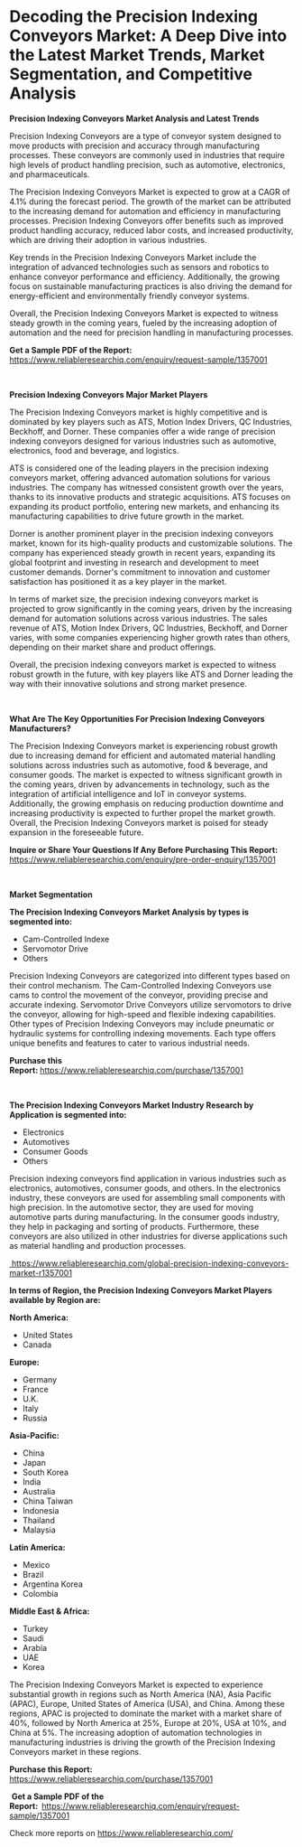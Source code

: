 <p><h1>Decoding the Precision Indexing Conveyors Market: A Deep Dive into the Latest Market Trends, Market Segmentation, and Competitive Analysis</h1></p><p><strong>Precision Indexing Conveyors Market Analysis and Latest Trends</strong></p>
<p><p>Precision Indexing Conveyors are a type of conveyor system designed to move products with precision and accuracy through manufacturing processes. These conveyors are commonly used in industries that require high levels of product handling precision, such as automotive, electronics, and pharmaceuticals.</p><p>The Precision Indexing Conveyors Market is expected to grow at a CAGR of 4.1% during the forecast period. The growth of the market can be attributed to the increasing demand for automation and efficiency in manufacturing processes. Precision Indexing Conveyors offer benefits such as improved product handling accuracy, reduced labor costs, and increased productivity, which are driving their adoption in various industries.</p><p>Key trends in the Precision Indexing Conveyors Market include the integration of advanced technologies such as sensors and robotics to enhance conveyor performance and efficiency. Additionally, the growing focus on sustainable manufacturing practices is also driving the demand for energy-efficient and environmentally friendly conveyor systems.</p><p>Overall, the Precision Indexing Conveyors Market is expected to witness steady growth in the coming years, fueled by the increasing adoption of automation and the need for precision handling in manufacturing processes.</p></p>
<p><strong>Get a Sample PDF of the Report:&nbsp;</strong> <a href="https://www.reliableresearchiq.com/enquiry/request-sample/1357001">https://www.reliableresearchiq.com/enquiry/request-sample/1357001</a></p>
<p>&nbsp;</p>
<p><strong>Precision Indexing Conveyors Major Market Players</strong></p>
<p><p>The Precision Indexing Conveyors market is highly competitive and is dominated by key players such as ATS, Motion Index Drivers, QC Industries, Beckhoff, and Dorner. These companies offer a wide range of precision indexing conveyors designed for various industries such as automotive, electronics, food and beverage, and logistics.</p><p>ATS is considered one of the leading players in the precision indexing conveyors market, offering advanced automation solutions for various industries. The company has witnessed consistent growth over the years, thanks to its innovative products and strategic acquisitions. ATS focuses on expanding its product portfolio, entering new markets, and enhancing its manufacturing capabilities to drive future growth in the market.</p><p>Dorner is another prominent player in the precision indexing conveyors market, known for its high-quality products and customizable solutions. The company has experienced steady growth in recent years, expanding its global footprint and investing in research and development to meet customer demands. Dorner's commitment to innovation and customer satisfaction has positioned it as a key player in the market.</p><p>In terms of market size, the precision indexing conveyors market is projected to grow significantly in the coming years, driven by the increasing demand for automation solutions across various industries. The sales revenue of ATS, Motion Index Drivers, QC Industries, Beckhoff, and Dorner varies, with some companies experiencing higher growth rates than others, depending on their market share and product offerings.</p><p>Overall, the precision indexing conveyors market is expected to witness robust growth in the future, with key players like ATS and Dorner leading the way with their innovative solutions and strong market presence.</p></p>
<p>&nbsp;</p>
<p><strong>What Are The Key Opportunities For Precision Indexing Conveyors Manufacturers?</strong></p>
<p><p>The Precision Indexing Conveyors market is experiencing robust growth due to increasing demand for efficient and automated material handling solutions across industries such as automotive, food & beverage, and consumer goods. The market is expected to witness significant growth in the coming years, driven by advancements in technology, such as the integration of artificial intelligence and IoT in conveyor systems. Additionally, the growing emphasis on reducing production downtime and increasing productivity is expected to further propel the market growth. Overall, the Precision Indexing Conveyors market is poised for steady expansion in the foreseeable future.</p></p>
<p><strong>Inquire or Share Your Questions If Any Before Purchasing This Report:</strong> <a href="https://www.reliableresearchiq.com/enquiry/pre-order-enquiry/1357001">https://www.reliableresearchiq.com/enquiry/pre-order-enquiry/1357001</a></p>
<p>&nbsp;</p>
<p><strong>Market Segmentation</strong></p>
<p><strong>The Precision Indexing Conveyors Market Analysis by types is segmented into:</strong></p>
<p><ul><li>Cam-Controlled Indexe</li><li>Servomotor Drive</li><li>Others</li></ul></p>
<p><p>Precision Indexing Conveyors are categorized into different types based on their control mechanism. The Cam-Controlled Indexing Conveyors use cams to control the movement of the conveyor, providing precise and accurate indexing. Servomotor Drive Conveyors utilize servomotors to drive the conveyor, allowing for high-speed and flexible indexing capabilities. Other types of Precision Indexing Conveyors may include pneumatic or hydraulic systems for controlling indexing movements. Each type offers unique benefits and features to cater to various industrial needs.</p></p>
<p><strong>Purchase this Report:&nbsp;</strong><a href="https://www.reliableresearchiq.com/purchase/1357001">https://www.reliableresearchiq.com/purchase/1357001</a></p>
<p>&nbsp;</p>
<p><strong>The Precision Indexing Conveyors Market Industry Research by Application is segmented into:</strong></p>
<p><ul><li>Electronics</li><li>Automotives</li><li>Consumer Goods</li><li>Others</li></ul></p>
<p><p>Precision indexing conveyors find application in various industries such as electronics, automotives, consumer goods, and others. In the electronics industry, these conveyors are used for assembling small components with high precision. In the automotive sector, they are used for moving automotive parts during manufacturing. In the consumer goods industry, they help in packaging and sorting of products. Furthermore, these conveyors are also utilized in other industries for diverse applications such as material handling and production processes.</p></p>
<p><a href="https://www.reliableresearchiq.com/global-precision-indexing-conveyors-market-r1357001">&nbsp;https://www.reliableresearchiq.com/global-precision-indexing-conveyors-market-r1357001</a></p>
<p><strong>In terms of Region, the Precision Indexing Conveyors Market Players available by Region are:</strong></p>
<p>
    <p> <strong> North America: </strong>
        <ul>
            <li>United States</li>
            <li>Canada</li>
        </ul>
        </p> 
    <p> <strong> Europe: </strong>
        <ul>
            <li>Germany</li>
            <li>France</li>
            <li>U.K.</li>
            <li>Italy</li>
            <li>Russia</li>
        </ul>
        </p> 
    <p> <strong> Asia-Pacific: </strong>
        <ul>
            <li>China</li>
            <li>Japan</li>
            <li>South Korea</li>
            <li>India</li>
            <li>Australia</li>
            <li>China Taiwan</li>
            <li>Indonesia</li>
            <li>Thailand</li>
            <li>Malaysia</li>
        </ul>
        </p> 
    <p> <strong> Latin America: </strong>
        <ul>
            <li>Mexico</li>
            <li>Brazil</li>
            <li>Argentina Korea</li>
            <li>Colombia</li>
        </ul>
        </p> 
    <p> <strong> Middle East & Africa: </strong>
        <ul>
            <li>Turkey</li>
            <li>Saudi</li>
            <li>Arabia</li>
            <li>UAE</li>
            <li>Korea</li>
        </ul>
    </p>
    </p>
<p><p>The Precision Indexing Conveyors Market is expected to experience substantial growth in regions such as North America (NA), Asia Pacific (APAC), Europe, United States of America (USA), and China. Among these regions, APAC is projected to dominate the market with a market share of 40%, followed by North America at 25%, Europe at 20%, USA at 10%, and China at 5%. The increasing adoption of automation technologies in manufacturing industries is driving the growth of the Precision Indexing Conveyors market in these regions.</p></p>
<p><strong>Purchase this Report: </strong><a href="https://www.reliableresearchiq.com/purchase/1357001">https://www.reliableresearchiq.com/purchase/1357001</a></p>
<p>&nbsp;<strong>Get a Sample PDF of the Report:&nbsp;&nbsp;</strong><a href="https://www.reliableresearchiq.com/enquiry/request-sample/1357001">https://www.reliableresearchiq.com/enquiry/request-sample/1357001</a></p>
<p><strong></strong></p>
<p>Check more reports on <a href="https://www.reliableresearchiq.com/">https://www.reliableresearchiq.com/</a></p>